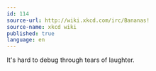 ```yaml
---
id: 114
source-url: http://wiki.xkcd.com/irc/Bananas!
source-name: xkcd wiki
published: true
language: en
---
```

It's hard to debug through tears of laughter.
